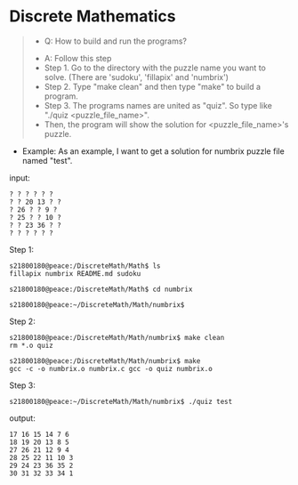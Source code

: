 # Discrete Mathematics
>* Q: How to build and run the programs?
>
> - A: Follow this step
> - Step 1. Go to the directory with the puzzle name you want to solve. (There are 'sudoku', 'fillapix' and 'numbrix') 
> - Step 2. Type "make clean" and then type "make" to build a program. 
> - Step 3. The programs names are united as "quiz". So type like "./quiz <puzzle_file_name>". 
> - Then, the program will show the solution for <puzzle_file_name>'s puzzle.

- Example: As an example, I want to get a solution for numbrix puzzle file named "test".

input:    
    
    ? ? ? ? ? ?
    ? ? 20 13 ? ?
    ? 26 ? ? 9 ?
    ? 25 ? ? 10 ?
    ? ? 23 36 ? ?
    ? ? ? ? ? ?

Step 1:

    s21800180@peace:/DiscreteMath/Math$ ls
    fillapix numbrix README.md sudoku
    
    s21800180@peace:/DiscreteMath/Math$ cd numbrix

    s21800180@peace:~/DiscreteMath/Math/numbrix$
 


Step 2:

    s21800180@peace:/DiscreteMath/Math/numbrix$ make clean
    rm *.o quiz

    s21800180@peace:/DiscreteMath/Math/numbrix$ make 
    gcc -c -o numbrix.o numbrix.c gcc -o quiz numbrix.o

Step 3:

    s21800180@peace:~/DiscreteMath/Math/numbrix$ ./quiz test
output:    
    
    17 16 15 14 7 6 
    18 19 20 13 8 5 
    27 26 21 12 9 4 
    28 25 22 11 10 3 
    29 24 23 36 35 2 
    30 31 32 33 34 1

